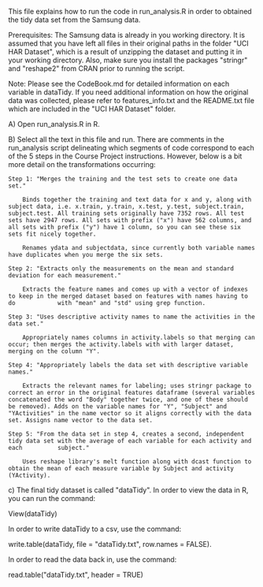 This file explains how to run the code in run_analysis.R in order to obtained the tidy data set from the Samsung data.


Prerequisites: The Samsung data is already in you working directory. It is assumed that you have left all files in their original paths in the folder "UCI HAR Dataset", which is a result of unzipping the dataset and putting it in your working directory. Also, make sure you install the packages "stringr" and "reshape2" from CRAN prior to running the script.

Note: Please see the CodeBook.md for detailed information on each variable in dataTidy. If you need additional information on how the original data was collected, please refer to features_info.txt and the README.txt file which are included in the "UCI HAR Dataset" folder.


A) Open run_analysis.R in R.

B) Select all the text in this file and run.
	There are comments in the run_analysis script delineating which segments of code correspond to each of the 5 steps in the Course Project 	instructions. However, below is a bit more detail on the transformations occurring:

	Step 1: "Merges the training and the test sets to create one data set."
		
		Binds together the training and text data for x and y, along with subject data, i.e. x.train, y.train, x.test, y.test, subject.train, 				subject.test. All training sets originally have 7352 rows. All test sets have 2947 rows. All sets with prefix ("x") have 562 columns, and 			all sets with prefix ("y") have 1 column, so you can see these six sets fit nicely together.
		
		Renames ydata and subjectdata, since currently both variable names have duplicates when you merge the six sets.

	Step 2: "Extracts only the measurements on the mean and standard deviation for each measurement."
		
		Extracts the feature names and comes up with a vector of indexes to keep in the merged dataset based on features with names having to do 			with "mean" and "std" using grep function.

	Step 3: "Uses descriptive activity names to name the activities in the data set."
		
		Appropriately names columns in activity.labels so that merging can occur; then merges the activity.labels with with larger dataset, 				merging on the column "Y".

	Step 4: "Appropriately labels the data set with descriptive variable names."

		Extracts the relevant names for labeling; uses stringr package to correct an error in the original features dataframe (several variables 			concatenated the word "Body" together twice, and one of these should be removed). Adds on the variable names for "Y", "Subject" and 				"YActivities" in the name vector so it aligns correctly with the data set. Assigns name vector to the data set.

	Step 5: "From the data set in step 4, creates a second, independent tidy data set with the average of each variable for each activity and each 			subject."
	
		Uses reshape library's melt function along with dcast function to obtain the mean of each measure variable by Subject and activity 				(YActivity). 


c) The final tidy dataset is called "dataTidy". In order to view the data in R, you can run the command: 

View(dataTidy) 

In order to write dataTidy to a csv, use the command: 

write.table(dataTidy, file = "dataTidy.txt", row.names = FALSE).  

In order to read the data back in, use the command: 

read.table("dataTidy.txt", header = TRUE)



		